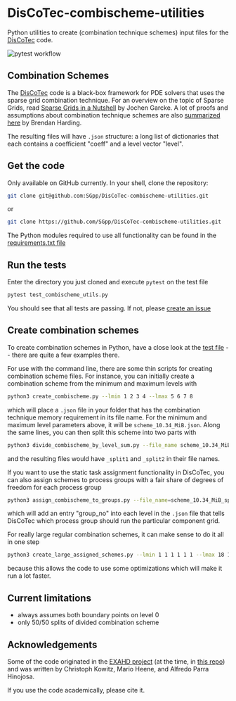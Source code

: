 # DisCoTec-combischeme-utilities

Python utilities to create (combination technique schemes) input files for the [DisCoTec](https://github.com/SGpp/DisCoTec) code.

![pytest workflow](https://github.com/SGpp/DisCoTec-combischeme-utilities/actions/workflows/python-package.yml/badge.svg)

## Combination Schemes

The [DisCoTec](https://github.com/SGpp/DisCoTec) code is a black-box framework for PDE solvers that uses the sparse grid combination technique.
For an overview on the topic of Sparse Grids, read [Sparse Grids in a Nutshell](ftp://nozdr.ru/biblio/kolxoz/M/MN/MNd/Garcke%20J.,%20Griebel%20M.%20(eds.)%20Sparse%20grids%20and%20applications%20(Springer,%202013)(ISBN%209783642317026)(O)(290s)_MNd_.pdf#page=68) by Jochen Garcke.
A lot of proofs and assumptions about combination technique schemes are also [summarized here](https://link.springer.com/chapter/10.1007/978-3-319-28262-6_4) by Brendan Harding.

The resulting files will have `.json` structure: a long list of dictionaries that each contains a coefficient "coeff" and a level vector "level".

## Get the code

Only available on GitHub currently. In your shell, clone the repository:

```sh
git clone git@github.com:SGpp/DisCoTec-combischeme-utilities.git
```

or

```sh
git clone https://github.com/SGpp/DisCoTec-combischeme-utilities.git
```

The Python modules required to use all functionality can be found in the [requirements.txt file](requirements.txt)


## Run the tests

Enter the directory you just cloned and execute `pytest` on the test file

```sh
pytest test_combischeme_utils.py
```

You should see that all tests are passing. If not, please [create an issue](https://github.com/SGpp/DisCoTec-combischeme-utilities/issues/new)

## Create combination schemes

To create combination schemes in Python, have a close look at the [test file](test_combischeme_utils.py) -- there are quite a few examples there.

For use with the command line, there are some thin scripts for creating combination scheme files.
For instance, you can initially create a combination scheme from the minimum and maximum levels with

```sh
python3 create_combischeme.py --lmin 1 2 3 4 --lmax 5 6 7 8
```

which will place a `.json` file in your folder that has the combination technique memory requirement in its file name. For the minimum and maximum level parameters above, it will be `scheme_10.34_MiB.json`.
Along the same lines, you can then split this scheme into two parts with

```sh
python3 divide_combischeme_by_level_sum.py --file_name scheme_10.34_MiB.json
```

and the resulting files would have `_split1` and `_split2` in their file names.

If you want to use the static task assignment functionality in DisCoTec, you can also assign schemes to process groups with a fair share of degrees of freedom for each process group

```sh
python3 assign_combischeme_to_groups.py --file_name=scheme_10.34_MiB_split1.json --num_groups=32
```

which will add an entry "group_no" into each level in the `.json` file that tells DisCoTec which process group should run the particular component grid.

For really large regular combination schemes, it can make sense to do it all in one step

```sh
python3 create_large_assigned_schemes.py --lmin 1 1 1 1 1 1 --lmax 18 18 18 18 18 18 --num_groups 15 20
```

because this allows the code to use some optimizations which will make it run a lot faster.

## Current limitations

- always assumes both boundary points on level 0
- only 50/50 splits of divided combination scheme

## Acknowledgements

Some of the code originated in the [EXAHD project](https://ipvs.informatik.uni-stuttgart.de/SGS/EXAHD/) (at the time, in [this repo](https://gitlab.lrz.de/sparse_grids/gene_python_interface_clean))
and was written by Christoph Kowitz, Mario Heene, and Alfredo Parra Hinojosa.

If you use the code academically, please cite it.
